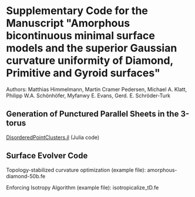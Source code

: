 # Supplementary Code for the Manuscript "Amorphous bicontinuous minimal surface models and the superior Gaussian curvature uniformity of Diamond, Primitive and Gyroid surfaces"
Authors: Matthias Himmelmann, Martin Cramer Pedersen, Michael A. Klatt, Philipp W.A. Schönhöfer, Myfanwy E. Evans, Gerd. E. Schröder-Turk

## Generation of Punctured Parallel Sheets in the 3-torus

[DisorderedPointClusters.jl](https://github.com/matthiashimmelmann/DisorderedPointClusters.jl) (Julia code)

## Surface Evolver Code

Topology-stabilized curvature optimization (example file): amorphous-diamond-50b.fe

Enforcing Isotropy Algorithm (example file): isotropicalize_tD.fe
